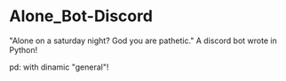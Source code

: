 # Alone_Bot-Discord
"Alone on a saturday night? God you are pathetic." 
A discord bot wrote in Python!

pd: with dinamic "general"!
